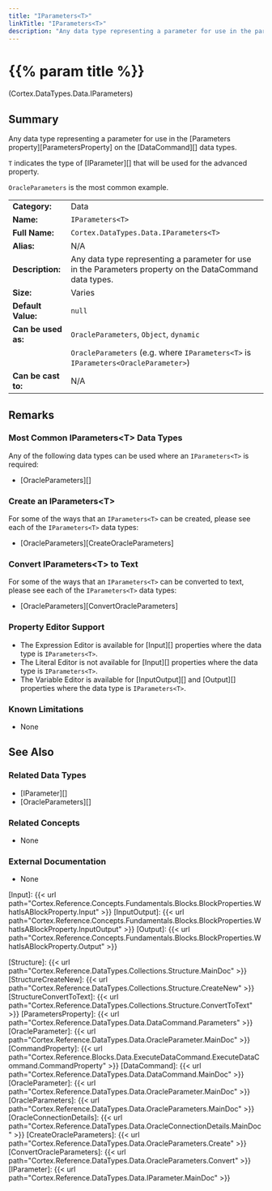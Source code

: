 ```yaml
---
title: "IParameters<T>"
linkTitle: "IParameters<T>"
description: "Any data type representing a parameter for use in the parameters property on the DataCommand data types."
---
```


# {{% param title %}}

<p class="namespace">(Cortex.DataTypes.Data.IParameters)</p>

## Summary

Any data type representing a parameter for use in the [Parameters property][ParametersProperty] on the [DataCommand][] data types.

`T` indicates the type of [IParameter][] that will be used for the advanced property.

`OracleParameters` is the most common example.

| | |
|-|-|
| **Category:**          | Data                                                   |
| **Name:**              | `IParameters<T>`                                    |
| **Full Name:**         | `Cortex.DataTypes.Data.IParameters<T>`         |
| **Alias:**             | N/A                                                           |
| **Description:**       | Any data type representing a parameter for use in the Parameters property on the DataCommand data types.                                       |
| **Size:**              | Varies                                                        |
| **Default Value:**     | `null`                                                        |
| **Can be used as:**    | `OracleParameters`, `Object`, `dynamic`                            |
|                        | `OracleParameters` (e.g. where `IParameters<T>` is `IParameters<OracleParameter>`) |
| **Can be cast to:**    | N/A |

## Remarks

### Most Common IParameters&lt;T&gt; Data Types

Any of the following data types can be used where an `IParameters<T>` is required:

* [OracleParameters][]

### Create an IParameters&lt;T&gt;

For some of the ways that an `IParameters<T>` can be created, please see each of the `IParameters<T>` data types:

* [OracleParameters][CreateOracleParameters]

### Convert IParameters&lt;T&gt; to Text

For some of the ways that an `IParameters<T>` can be converted to text, please see each of the `IParameters<T>` data types:

* [OracleParameters][ConvertOracleParameters]

### Property Editor Support

* The Expression Editor is available for [Input][] properties where the data type is `IParameters<T>`.
* The Literal Editor is not available for [Input][] properties where the data type is `IParameters<T>`.
* The Variable Editor is available for [InputOutput][] and [Output][] properties where the data type is `IParameters<T>`.

### Known Limitations

* None

## See Also

### Related Data Types

* [IParameter][]
* [OracleParameters][]

### Related Concepts

* None

### External Documentation

* None

[Input]: {{< url path="Cortex.Reference.Concepts.Fundamentals.Blocks.BlockProperties.WhatIsABlockProperty.Input" >}}
[InputOutput]: {{< url path="Cortex.Reference.Concepts.Fundamentals.Blocks.BlockProperties.WhatIsABlockProperty.InputOutput" >}}
[Output]: {{< url path="Cortex.Reference.Concepts.Fundamentals.Blocks.BlockProperties.WhatIsABlockProperty.Output" >}}

[Structure]: {{< url path="Cortex.Reference.DataTypes.Collections.Structure.MainDoc" >}}
[StructureCreateNew]: {{< url path="Cortex.Reference.DataTypes.Collections.Structure.CreateNew" >}}
[StructureConvertToText]: {{< url path="Cortex.Reference.DataTypes.Collections.Structure.ConvertToText" >}}
[ParametersProperty]: {{< url path="Cortex.Reference.DataTypes.Data.DataCommand.Parameters" >}}
[OracleParameter]: {{< url path="Cortex.Reference.DataTypes.Data.OracleParameter.MainDoc" >}}
[CommandProperty]: {{< url path="Cortex.Reference.Blocks.Data.ExecuteDataCommand.ExecuteDataCommand.CommandProperty" >}}
[DataCommand]: {{< url path="Cortex.Reference.DataTypes.Data.DataCommand.MainDoc" >}}
[OracleParameter]: {{< url path="Cortex.Reference.DataTypes.Data.OracleParameter.MainDoc" >}}
[OracleParameters]: {{< url path="Cortex.Reference.DataTypes.Data.OracleParameters.MainDoc" >}}
[OracleConnectionDetails]: {{< url path="Cortex.Reference.DataTypes.Data.OracleConnectionDetails.MainDoc" >}}
[CreateOracleParameters]: {{< url path="Cortex.Reference.DataTypes.Data.OracleParameters.Create" >}}
[ConvertOracleParameters]: {{< url path="Cortex.Reference.DataTypes.Data.OracleParameters.Convert" >}}
[IParameter]: {{< url path="Cortex.Reference.DataTypes.Data.IParameter.MainDoc" >}}
